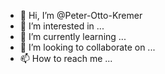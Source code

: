 - 👋 Hi, I’m @Peter-Otto-Kremer
- 👀 I’m interested in ...
- 🌱 I’m currently learning ...
- 💞️ I’m looking to collaborate on ...
- 📫 How to reach me ...

<!---
Peter-Otto-Kremer/Peter-Otto-Kremer is a ✨ special ✨ repository because its `README.md` (this file) appears on your GitHub profile.
You can click the Preview link to take a look at your changes.
--->
